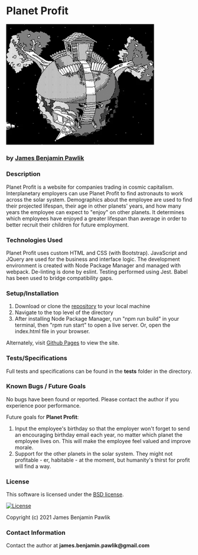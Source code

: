 # __Planet Profit__

<img src="src/assets/images/osmo.png" alt="The Profit Planet" width="400"/>

### by [James Benjamin Pawlik](http://github.com/jbpawlik)


### __Description__

Planet Profit is a website for companies trading in cosmic capitalism. Interplanetary employers can use Planet Profit to find astronauts to work across the solar system. Demographics about the employee are used to find their projected lifespan, their age in other planets' years, and how many years the employee can expect to "enjoy" on other planets. It determines which employees have enjoyed a greater lifespan than average in order to better recruit their children for future employment.

### __Technologies Used__
Planet Profit uses custom HTML and CSS (with Bootstrap). JavaScript and JQuery are used for the business and interface logic. The development environment is created with Node Package Manager and managed with webpack. De-linting is done by eslint. Testing performed using Jest. Babel has been used to bridge compatibility gaps.

### __Setup/Installation__
1. Download or clone the [repository](http://github.com/jbpawlik/galactic-age) to your local machine
2. Navigate to the top level of the directory
3. After installing Node Package Manager, run "npm run build" in your terminal, then "rpm run start" to open a live server. Or, open the index.html file in your browser.

Alternately, visit [Github Pages](http://jbpawlik.github.io/galactic-age) to view the site.

### __Tests/Specifications__
Full tests and specifications can be found in the __tests__ folder in the directory.

### __Known Bugs / Future Goals__
No bugs have been found or reported. Please contact the author if you experience poor performance.

Future goals for __Planet Profit__:
1. Input the employee's birthday so that the employer won't forget to send an encouraging birthday email each year, no matter which planet the employee lives on. This will make the employee feel valued and improve morale.
2. Support for the other planets in the solar system. They might not profitable - er, habitable - at the moment, but humanity's thirst for profit will find a way.

### __License__
This software is licensed under the [BSD license](license.txt).

[![License](https://img.shields.io/badge/License-BSD%202--Clause-orange.svg)](https://opensource.org/licenses/BSD-2-Clause)

Copyright (c) 2021 James Benjamin Pawlik

### __Contact Information__
Contact the author at __james.benjamin.pawlik@gmail.com__
